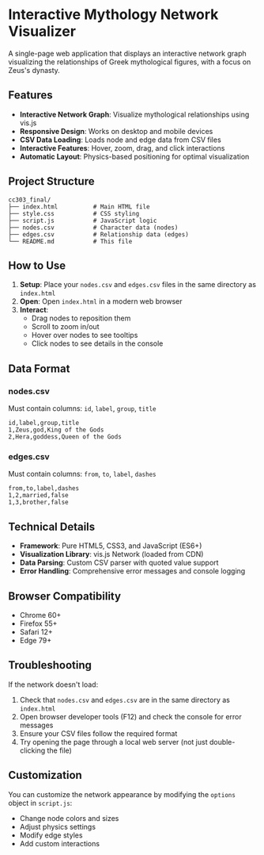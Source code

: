 # Interactive Mythology Network Visualizer

A single-page web application that displays an interactive network graph visualizing the relationships of Greek mythological figures, with a focus on Zeus's dynasty.

## Features

- **Interactive Network Graph**: Visualize mythological relationships using vis.js
- **Responsive Design**: Works on desktop and mobile devices
- **CSV Data Loading**: Loads node and edge data from CSV files
- **Interactive Features**: Hover, zoom, drag, and click interactions
- **Automatic Layout**: Physics-based positioning for optimal visualization

## Project Structure

```
cc303_final/
├── index.html          # Main HTML file
├── style.css           # CSS styling
├── script.js           # JavaScript logic
├── nodes.csv           # Character data (nodes)
├── edges.csv           # Relationship data (edges)
└── README.md           # This file
```

## How to Use

1. **Setup**: Place your `nodes.csv` and `edges.csv` files in the same directory as `index.html`
2. **Open**: Open `index.html` in a modern web browser
3. **Interact**:
   - Drag nodes to reposition them
   - Scroll to zoom in/out
   - Hover over nodes to see tooltips
   - Click nodes to see details in the console

## Data Format

### nodes.csv

Must contain columns: `id`, `label`, `group`, `title`

```csv
id,label,group,title
1,Zeus,god,King of the Gods
2,Hera,goddess,Queen of the Gods
```

### edges.csv

Must contain columns: `from`, `to`, `label`, `dashes`

```csv
from,to,label,dashes
1,2,married,false
1,3,brother,false
```

## Technical Details

- **Framework**: Pure HTML5, CSS3, and JavaScript (ES6+)
- **Visualization Library**: vis.js Network (loaded from CDN)
- **Data Parsing**: Custom CSV parser with quoted value support
- **Error Handling**: Comprehensive error messages and console logging

## Browser Compatibility

- Chrome 60+
- Firefox 55+
- Safari 12+
- Edge 79+

## Troubleshooting

If the network doesn't load:

1. Check that `nodes.csv` and `edges.csv` are in the same directory as `index.html`
2. Open browser developer tools (F12) and check the console for error messages
3. Ensure your CSV files follow the required format
4. Try opening the page through a local web server (not just double-clicking the file)

## Customization

You can customize the network appearance by modifying the `options` object in `script.js`:

- Change node colors and sizes
- Adjust physics settings
- Modify edge styles
- Add custom interactions
